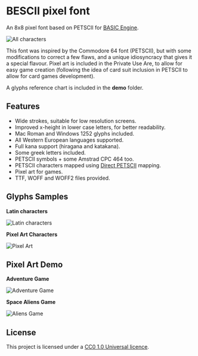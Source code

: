 # BESCII pixel font

An 8x8 pixel font based on PETSCII for [BASIC Engine](http://basicengine.org/).

![All characters](https://damianvila.com/bescii/chars-all.png)

This font was inspired by the Commodore 64 font (PETSCII), but with some modifications to correct a few flaws, and a unique idiosyncracy that gives it a special flavour. Pixel art is included in the Private Use Are, to allow for easy game creation (following the idea of card suit inclusion in PETSCII to allow for card games development).  

A glyphs reference chart is included in the **demo** folder.

## Features

- Wide strokes, suitable for low resolution screens.
- Improved x-height in lower case letters, for better readability.
- Mac Roman and Windows 1252 glyphs included.
- All Western European languages supported.
- Full kana support (hiragana and katakana).
- Some greek letters included.
- PETSCII symbols + some Amstrad CPC 464 too.
- PETSCII characters mapped using [Direct PETSCII](https://style64.org/petscii/) mapping.
- Pixel art for games.
- TTF, WOFF and WOFF2 files provided.

## Glyphs Samples

**Latin characters**  

![Latin characters](https://damianvila.com/bescii/chars-latin.png)  

**Pixel Art Characters**  

![Pixel Art](https://damianvila.com/bescii/chars-pixel.png)  

## Pixel Art Demo

**Adventure Game**  

![Adventure Game](https://damianvila.com/bescii/adventure.png)  

**Space Aliens Game**  

![Aliens Game](https://damianvila.com/bescii/invaders.png)  

## License

This project is licensed under a [CC0 1.0 Universal licence](https://creativecommons.org/publicdomain/zero/1.0/).
